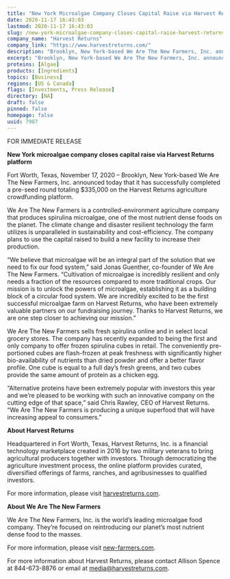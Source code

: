 ```yaml
---
title: "New York Microalgae Company Closes Capital Raise via Harvest Returns Platform"
date: 2020-11-17 16:43:03
lastmod: 2020-11-17 16:43:03
slug: /new-york-microalgae-company-closes-capital-raise-harvest-returns-platform
company_name: "Harvest Returns"
company_link: "https://www.harvestreturns.com/"
description: "Brooklyn, New York-based We Are The New Farmers, Inc. announced today that it has successfully completed a pre-seed round totaling $335,000 on the Harvest Returns agriculture crowdfunding platform. We Are The New Farmers is a controlled-environment agriculture company that produces spirulina microalgae, one of the most nutrient dense foods on the planet. The climate change and disaster resilient technology the farm utilizes is unparalleled in sustainability and cost-efficiency. The company plans to use the capital raised to build a new facility to increase their production."
excerpt: "Brooklyn, New York-based We Are The New Farmers, Inc. announced today that it has successfully completed a pre-seed round totaling $335,000 on the Harvest Returns agriculture crowdfunding platform. We Are The New Farmers is a controlled-environment agriculture company that produces spirulina microalgae, one of the most nutrient dense foods on the planet. The climate change and disaster resilient technology the farm utilizes is unparalleled in sustainability and cost-efficiency. The company plans to use the capital raised to build a new facility to increase their production."
proteins: [Algae]
products: [Ingredients]
topics: [Business]
regions: [US & Canada]
flags: [Investments, Press Release]
directory: [NA]
draft: false
pinned: false
homepage: false
uuid: 7987
---
```

<p>FOR IMMEDIATE RELEASE</p>
<p><strong>New York microalgae company closes capital raise via Harvest Returns platform</strong></p>
<p>Fort Worth, Texas, November 17, 2020 – Brooklyn, New York-based We Are The New Farmers, Inc. announced today that it has successfully completed a pre-seed round totaling $335,000 on the Harvest Returns agriculture crowdfunding platform.</p>
<p>We Are The New Farmers is a controlled-environment agriculture company that produces spirulina microalgae, one of the most nutrient dense foods on the planet. The climate change and disaster resilient technology the farm utilizes is unparalleled in sustainability and cost-efficiency. The company plans to use the capital raised to build a new facility to increase their production.</p>
<p>“We believe that microalgae will be an integral part of the solution that we need to fix our food system,” said Jonas Guenther, co-founder of We Are The New Farmers. “Cultivation of microalgae is incredibly resilient and only needs a fraction of the resources compared to more traditional crops. Our mission is to unlock the powers of microalgae, establishing it as a building block of a circular food system. We are incredibly excited to be the first successful microalgae farm on Harvest Returns, who have been extremely valuable partners on our fundraising journey. Thanks to Harvest Returns, we are one step closer to achieving our mission.”</p>
<p>We Are The New Farmers sells fresh spirulina online and in select local grocery stores. The company has recently expanded to being the first and only company to offer frozen spirulina cubes in retail. The conveniently pre-portioned cubes are flash-frozen at peak freshness with significantly higher bio-availability of nutrients than dried powder and offer a better flavor profile. One cube is equal to a full day’s fresh greens, and two cubes provide the same amount of protein as a chicken egg.</p>
<p>“Alternative proteins have been extremely popular with investors this year and we’re pleased to be working with such an innovative company on the cutting edge of that space,” said Chris Rawley, CEO of Harvest Returns. “We Are The New Farmers is producing a unique superfood that will have increasing appeal to consumers.”</p>
<p><strong>About Harvest Returns</strong></p>
<p>Headquartered in Fort Worth, Texas, Harvest Returns, Inc. is a financial technology marketplace created in 2016 by two military veterans to bring agricultural producers together with investors. Through democratizing the agriculture investment process, the online platform provides curated, diversified offerings of farms, ranches, and agribusinesses to qualified investors.</p>
<p>For more information, please visit <a href="https://www.harvestreturns.com/">harvestreturns.com</a>.</p>
<p><strong>About We Are The New Farmers</strong></p>
<p>We Are The New Farmers, Inc. is the world’s leading microalgae food company. They’re focused on reintroducing our planet’s most nutrient dense food to the masses.</p>
<p>For more information, please visit <a href="https://www.new-farmers.com/">new-farmers.com</a>.</p>
<p>For more information about Harvest Returns, please contact Allison Spence at 844-673-8876 or email at <a href="mailto:media@harvestreturns.com">media@harvestreturns.com</a>.</p>
